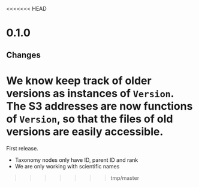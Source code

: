 <<<<<<< HEAD
# 0.1.0

## Changes

We know keep track of older versions as instances of `Version`. The S3 addresses are now functions of `Version`, so that the files of old versions are easily accessible.
=======
First release.

- Taxonomy nodes only have ID, parent ID and rank
- We are only working with scientific names
>>>>>>> tmp/master

